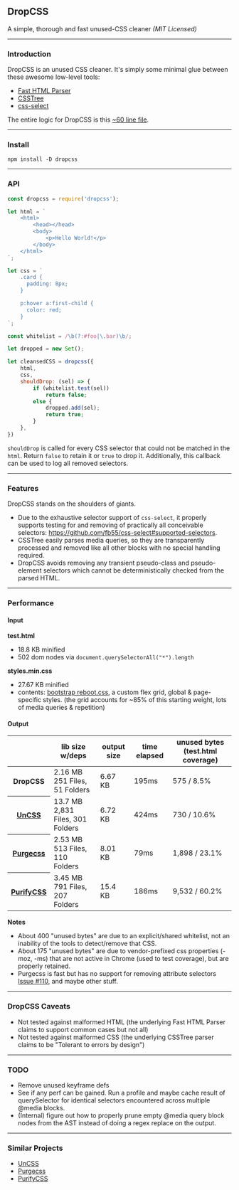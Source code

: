 ## DropCSS

A simple, thorough and fast unused-CSS cleaner _(MIT Licensed)_

---
### Introduction

DropCSS is an unused CSS cleaner. It's simply some minimal glue between these awesome low-level tools:

- [Fast HTML Parser](https://github.com/taoqf/node-html-parser)
- [CSSTree](https://github.com/csstree/csstree)
- [css-select](https://github.com/fb55/css-select)

The entire logic for DropCSS is this [~60 line file](https://github.com/leeoniya/dropcss/blob/master/src/dropcss.js).

---
### Install

```
npm install -D dropcss
```

---
### API

```js
const dropcss = require('dropcss');

let html = `
    <html>
        <head></head>
        <body>
            <p>Hello World!</p>
        </body>
    </html>
`;

let css = `
    .card {
      padding: 8px;
    }

    p:hover a:first-child {
      color: red;
    }
`;

const whitelist = /\b(?:#foo|\.bar)\b/;

let dropped = new Set();

let cleansedCSS = dropcss({
    html,
    css,
    shouldDrop: (sel) => {
        if (whitelist.test(sel))
            return false;
        else {
            dropped.add(sel);
            return true;
        }
    },
})
```

`shouldDrop` is called for every CSS selector that could not be matched in the `html`.
Return `false` to retain it or `true` to drop it.
Additionally, this callback can be used to log all removed selectors.

---
### Features

DropCSS stands on the shoulders of giants.

- Due to the exhaustive selector support of `css-select`, it properly supports testing for and removing of practically all conceivable selectors: https://github.com/fb55/css-select#supported-selectors.
- CSSTree easily parses media queries, so they are transparently processed and removed like all other blocks with no special handling required.
- DropCSS avoids removing any transient pseudo-class and pseudo-element selectors which cannot be deterministically checked from the parsed HTML.

---
### Performance

#### Input

**test.html**

- 18.8 KB minified
- 502 dom nodes via `document.querySelectorAll("*").length`

**styles.min.css**

- 27.67 KB minified
- contents: [bootstrap reboot.css](https://github.com/twbs/bootstrap/blob/master/dist/css/bootstrap-reboot.min.css), a custom flex grid, global & page-specific styles. (the grid accounts for ~85% of this starting weight, lots of media queries & repetition)

#### Output

<table>
    <thead>
        <tr>
            <th></th>
            <th>lib size w/deps</th>
            <th>output size</th>
            <th>time elapsed</th>
            <th>unused bytes (test.html coverage)</th>
        </tr>
    </thead>
    <tbody>
        <tr>
            <th><strong>DropCSS</strong></th>
            <td>
                2.16 MB<br>
                251 Files, 51 Folders
            </td>
            <td>6.67 KB</td>
            <td>195ms</td>
            <td>575 / 8.5%</td>
        </tr>
        <tr>
            <th><a href="https://github.com/uncss/uncss">UnCSS</a></th>
            <td>
                13.7 MB<br>
                2,831 Files, 301 Folders
            </td>
            <td>6.72 KB</td>
            <td>424ms</td>
            <td>730 / 10.6%</td>
        </tr>
        <tr>
            <th><a href="https://github.com/FullHuman/purgecss">Purgecss</a></th>
            <td>
                2.53 MB<br>
                513 Files, 110 Folders
            </td>
            <td>8.01 KB</td>
            <td>79ms</td>
            <td>1,898 / 23.1%</td>
        </tr>
        <tr>
            <th><a href="https://github.com/purifycss/purifycss">PurifyCSS</a></th>
            <td>
                3.45 MB<br>
                791 Files, 207 Folders
            </td>
            <td>15.4 KB</td>
            <td>186ms</td>
            <td>9,532 / 60.2%</td>
        </tr>
    </tbody>
</table>

**Notes**

- About 400 "unused bytes" are due to an explicit/shared whitelist, not an inability of the tools to detect/remove that CSS.
- About 175 "unused bytes" are due to vendor-prefixed css properties (-moz, -ms) that are not active in Chrome (used to test coverage), but are properly retained.
- Purgecss is fast but has no support for removing attribute selectors [Issue #110](https://github.com/FullHuman/purgecss/issues/110), and maybe other stuff.

---
### DropCSS Caveats

- Not tested against malformed HTML (the underlying Fast HTML Parser claims to support common cases but not all)
- Not tested against malformed CSS (the underlying CSSTree parser claims to be "Tolerant to errors by design")

---
### TODO

- Remove unused keyframe defs
- See if any perf can be gained. Run a profile and maybe cache result of querySelector for identical selectors encountered across multiple @media blocks.
- (Internal) figure out how to properly prune empty @media query block nodes from the AST instead of doing a regex replace on the output.

---
### Similar Projects

- [UnCSS](https://github.com/uncss/uncss)
- [Purgecss](https://github.com/FullHuman/purgecss)
- [PurifyCSS](https://github.com/purifycss/purifycss)